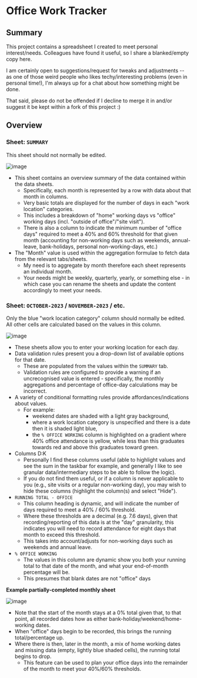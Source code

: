 # Office Work Tracker

## Summary

This project contains a spreadsheet I created to meet personal interest/needs. 
Colleagues have found it useful, so I share a blanked/empty copy here.

I am certainly open to suggestions/request for tweaks and adjustments -- as one of those weird people who likes techy/interesting problems (even in personal time!), I'm always up for a chat about how something might be done.

That said, please do not be offended if I decline to merge it in and/or suggest it be kept within a fork of this project :) 


## Overview

### Sheet: `SUMMARY`

This sheet should not normally be edited.

![image](https://github.com/RogerHowellDfE/Office-Work-Tracker/assets/96429508/c6b03e07-41f2-4faf-8990-fad1853841bf)


- This sheet contains an overview summary of the data contained within the data sheets.
  - Specifically, each month is represented by a row with data about that month in columns.
  - Very basic totals are displayed for the number of days in each "work location" categories.
  - This includes a breakdown of "home" working days vs "office" working days (incl. "outside of office"/"site visit").
  - There is also a column to indicate the minimum number of "office days" required to meet a 40% and 60% threshold for that given month
    (accounting for non-working days such as weekends, annual-leave, bank-holidays, personal non-working-days, etc.)
- The "Month" value is used within the aggregation formulae to fetch data from the relevant tabs/sheets.
  - My need is to aggregate by month therefore each sheet represents an individual month.
  - Your needs might be weekly, quarterly, yearly, or something else - in which case you can rename the sheets and update the content accordingly to meet your needs.


### Sheet: `OCTOBER-2023` / `NOVEMBER-2023` / etc.

Only the blue "work location category" column should normally be edited.
All other cells are calculated based on the values in this column.

![image](https://github.com/RogerHowellDfE/Office-Work-Tracker/assets/96429508/6d1a6b64-85fc-496c-98e0-7c440eac940e)


- These sheets allow you to enter your working location for each day.
- Data validation rules present you a drop-down list of available options for that date.
  - These are populated from the values within the `SUMMARY` tab.
  - Validation rules are configured to provide a warning if an uncrecognised value is entered - specifically, the monthly aggregations and percentage of office-day calculations may be incorrect.
- A variety of conditional formatting rules provide affordances/indications about values.
  - For example:
    - weekend dates are shaded with a light gray background,
    - where a work location category is unspecified and there is a date then it is shaded light blue,
    - the `% OFFICE WORKING` column is highlighted on a gradient where 40% office attendance is yellow, while less than this graduates towards red and above this graduates toward green.
- Columns D:K
  - Personally I find these columns useful (able to highlight values and see the sum in the taskbar for example, and generally I like to see granular data/intermediary steps to be able to follow the logic).
  - If you do not find them useful, or if a column is never applicable to you (e.g., site visits or a regular non-working day), you may wish to hide these columns (highlight the column(s) and select "Hide").
- `RUNNING TOTAL - OFFICE`
  - This column heading is dynamic, and will indicate the number of days required to meet a 40% / 60% threshold.
  - Where these thresholds are a decimal (e.g. 7.6 days), given that recording/reporting of this data is at the "day" granularity, this indicates you will need to record attendance for eight days that month to exceed this threshold.
  - This takes into account/adjusts for non-working days such as weekends and annual leave.
- `% OFFICE WORKING`
  - The values in this column are dynamic show you both your running total to that date of the month, and what your end-of-month percentage will be.
  - This presumes that blank dates are not "office" days


**Example partially-completed monthly sheet**

![image](https://github.com/RogerHowellDfE/Office-Work-Tracker/assets/96429508/134b4bfc-a0b5-4b85-8ddf-ce78f0f52900)

- Note that the start of the month stays at a 0% total given that, to that point, all recorded dates how as either bank-holiday/weekend/home-working dates.
- When "office" days begin to be recorded, this brings the running total/percentage up.
- Where there is then, later in the month, a mix of home working dates and missing data (empty, lightly blue shaded cells), the running total begins to drop.
  - This feature can be used to plan your office days into the remainder of the month to meet your 40%/60% thresholds.
